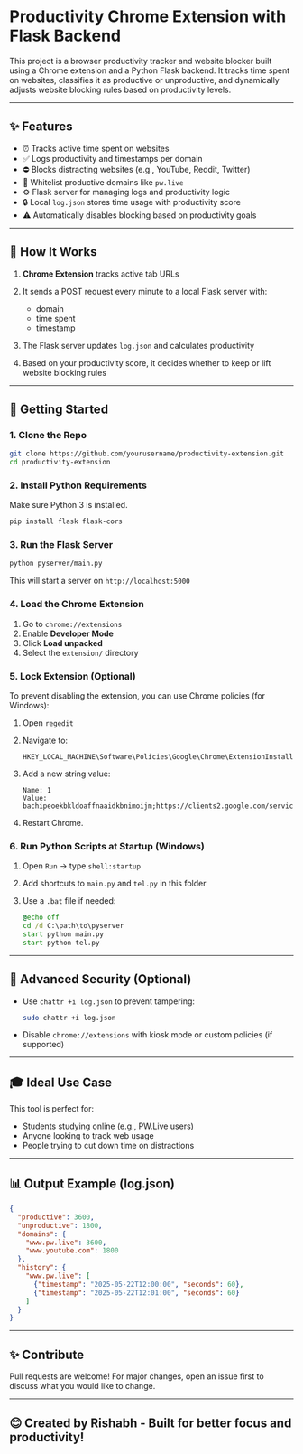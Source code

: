# Productivity Chrome Extension with Flask Backend

This project is a browser productivity tracker and website blocker built using a Chrome extension and a Python Flask backend. It tracks time spent on websites, classifies it as productive or unproductive, and dynamically adjusts website blocking rules based on productivity levels.

---

## ✨ Features

* ⏰ Tracks active time spent on websites
* ✅ Logs productivity and timestamps per domain
* ⛔ Blocks distracting websites (e.g., YouTube, Reddit, Twitter)
* 🌟 Whitelist productive domains like `pw.live`
* ⚙ Flask server for managing logs and productivity logic
* 🔒 Local `log.json` stores time usage with productivity score
* ⚠️ Automatically disables blocking based on productivity goals

---

## 📖 How It Works

1. **Chrome Extension** tracks active tab URLs
2. It sends a POST request every minute to a local Flask server with:

   * domain
   * time spent
   * timestamp
3. The Flask server updates `log.json` and calculates productivity
4. Based on your productivity score, it decides whether to keep or lift website blocking rules

---

## 🚀 Getting Started

### 1. Clone the Repo

```bash
git clone https://github.com/yourusername/productivity-extension.git
cd productivity-extension
```

### 2. Install Python Requirements

Make sure Python 3 is installed.

```bash
pip install flask flask-cors
```

### 3. Run the Flask Server

```bash
python pyserver/main.py
```

This will start a server on `http://localhost:5000`

### 4. Load the Chrome Extension

1. Go to `chrome://extensions`
2. Enable **Developer Mode**
3. Click **Load unpacked**
4. Select the `extension/` directory

### 5. Lock Extension (Optional)

To prevent disabling the extension, you can use Chrome policies (for Windows):

1. Open `regedit`
2. Navigate to:

   ```
   HKEY_LOCAL_MACHINE\Software\Policies\Google\Chrome\ExtensionInstallForcelist
   ```
3. Add a new string value:

   ```
   Name: 1
   Value: bachipeoekbkldoaffnaaidkbnimoijm;https://clients2.google.com/service/update2/crx
   ```
4. Restart Chrome.

### 6. Run Python Scripts at Startup (Windows)

1. Open `Run` → type `shell:startup`
2. Add shortcuts to `main.py` and `tel.py` in this folder
3. Use a `.bat` file if needed:

   ```bat
   @echo off
   cd /d C:\path\to\pyserver
   start python main.py
   start python tel.py
   ```

---

## 🔐 Advanced Security (Optional)

* Use `chattr +i log.json` to prevent tampering:

  ```bash
  sudo chattr +i log.json
  ```
* Disable `chrome://extensions` with kiosk mode or custom policies (if supported)

---

## 🎓 Ideal Use Case

This tool is perfect for:

* Students studying online (e.g., PW\.Live users)
* Anyone looking to track web usage
* People trying to cut down time on distractions

---

## 📊 Output Example (log.json)

```json
{
  "productive": 3600,
  "unproductive": 1800,
  "domains": {
    "www.pw.live": 3600,
    "www.youtube.com": 1800
  },
  "history": {
    "www.pw.live": [
      {"timestamp": "2025-05-22T12:00:00", "seconds": 60},
      {"timestamp": "2025-05-22T12:01:00", "seconds": 60}
    ]
  }
}
```

---

## ✨ Contribute

Pull requests are welcome! For major changes, open an issue first to discuss what you would like to change.

---

## 😊 Created by Rishabh - Built for better focus and productivity!
